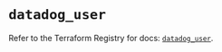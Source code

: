 # `datadog_user`

Refer to the Terraform Registry for docs: [`datadog_user`](https://registry.terraform.io/providers/datadog/datadog/3.39.0/docs/resources/user).
